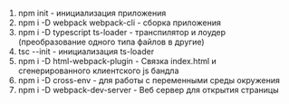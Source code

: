 1. npm init - инициализация приложения
2. npm i -D webpack webpack-cli - сборка приложения
3. npm i -D typescript ts-loader - транспилятор и лоудер (преобразование одного типа файлов в другие)
4. tsc --init - инициализация ts-loader
5. npm i -D html-webpack-plugin - Связка index.html и сгенерированного клиентского js бандла
6. npm i -D cross-env - для работы с переменными среды окружения
7. npm i -D webpack-dev-server - Веб сервер для открытия страницы